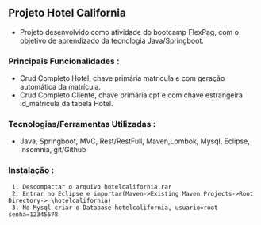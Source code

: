 ## Projeto Hotel California

* Projeto desenvolvido como atividade do bootcamp FlexPag, com o objetivo de aprendizado da tecnologia Java/Springboot.

### Principais Funcionalidades :
   * Crud Completo Hotel,  chave primária matricula e com geração automática da matrícula.
   * Crud Completo Cliente, chave primária cpf e com chave estrangeira id_matricula da tabela Hotel.

### Tecnologias/Ferramentas Utilizadas :

   * Java, Springboot, MVC, Rest/RestFull, Maven,Lombok, Mysql, Eclipse, Insomnia, git/Github

### Instalação :

     1. Descompactar o arquivo hotelcalifornia.rar
     2. Entrar no Eclipse e importar(Maven->Existing Maven Projects->Root Directory-> \hotelcalifornia)
     3. No Mysql criar o Database hotelcalifornia, usuario=root senha=12345678
